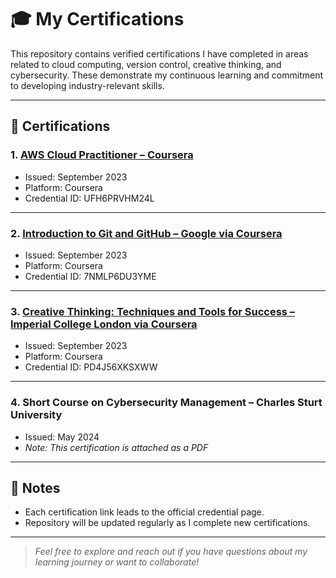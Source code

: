 # 🎓 My Certifications
This repository contains verified certifications I have completed in areas related to cloud computing, version control, creative thinking, and cybersecurity. These demonstrate my continuous learning and commitment to developing industry-relevant skills.

---

## 📜 Certifications

### 1. [AWS Cloud Practitioner – Coursera](https://www.coursera.org/account/accomplishments/certificate/UFH6PRVHM24L)
- Issued: September 2023  
- Platform: Coursera  
- Credential ID: UFH6PRVHM24L

---

### 2. [Introduction to Git and GitHub – Google via Coursera](https://www.coursera.org/account/accomplishments/certificate/7NMLP6DU3YME)
- Issued: September 2023  
- Platform: Coursera  
- Credential ID: 7NMLP6DU3YME

---

### 3. [Creative Thinking: Techniques and Tools for Success – Imperial College London via Coursera](https://www.coursera.org/account/accomplishments/certificate/PD4J56XKSXWW)
- Issued: September 2023  
- Platform: Coursera  
- Credential ID: PD4J56XKSXWW

---

### 4. Short Course on Cybersecurity Management – Charles Sturt University
- Issued: May 2024  
- *Note: This certification is attached as a PDF*

---

## 📌 Notes

- Each certification link leads to the official credential page.
- Repository will be updated regularly as I complete new certifications.

---

> *Feel free to explore and reach out if you have questions about my learning journey or want to collaborate!*
